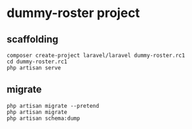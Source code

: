 # dummy-roster project

## scaffolding

```shell
composer create-project laravel/laravel dummy-roster.rc1
cd dummy-roster.rc1
php artisan serve
```

## migrate

```shell
php artisan migrate --pretend
php artisan migrate
php artisan schema:dump
```
